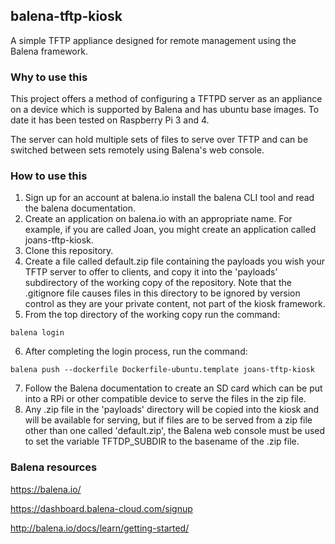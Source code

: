 ## balena-tftp-kiosk
A simple TFTP appliance designed for remote management using the Balena framework.

### Why to use this
This project offers a method of configuring a TFTPD server as an appliance
on a device which is supported by Balena and has ubuntu base images.
To date it has been tested on Raspberry Pi 3 and 4.

The server can hold multiple sets of files to serve over TFTP and can be switched between sets remotely using Balena's web console.

### How to use this
1. Sign up for an account at balena.io install the balena CLI tool and read the balena documentation.
2. Create an application on balena.io with an appropriate name.  For example, if you are called Joan, you might create an application called joans-tftp-kiosk.
3. Clone this repository.
4. Create a file called default.zip file containing the payloads you wish your TFTP server to offer to clients, and copy it into the 'payloads' subdirectory of the working copy of the repository.  Note that the .gitignore file causes files in this directory to be ignored by version control as they are your private content, not part of the kiosk framework.
5. From the top directory of the working copy run the command:
```
balena login
```
6. After completing the login process, run the command:
```
balena push --dockerfile Dockerfile-ubuntu.template joans-tftp-kiosk
```
7. Follow the Balena documentation to create an SD card which can be put into a RPi or other compatible device to serve the files in the zip file.
8. Any .zip file in the 'payloads' directory will be copied into the kiosk and will be available for serving, but if files are to be served from a zip file other than one called 'default.zip', the Balena web console must be used to set the variable TFTDP_SUBDIR to the basename of the .zip file.

### Balena resources
https://balena.io/

https://dashboard.balena-cloud.com/signup

http://balena.io/docs/learn/getting-started/
